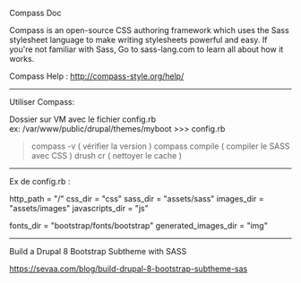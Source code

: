 

Compass Doc

Compass is an open-source CSS authoring framework which uses the Sass stylesheet language to make writing stylesheets powerful and easy. If you're not familiar with Sass, Go to sass-lang.com to learn all about how it works.

Compass Help : http://compass-style.org/help/


-------------------------------------------

Utiliser Compass: 

Dossier sur VM avec le fichier   config.rb   
ex: /var/www/public/drupal/themes/myboot >>>  config.rb
> compass -v ( vérifier la version )
> compass compile  ( compiler le SASS avec CSS )
> drush cr  ( nettoyer le cache )


-------------------------------------------

Ex de config.rb   :

http_path = "/"
css_dir = "css" 
sass_dir = "assets/sass"
images_dir = "assets/images" 
javascripts_dir = "js" 

fonts_dir = "bootstrap/fonts/bootstrap" 
generated_images_dir = "img" 


--------------------------------------------




Build a Drupal 8 Bootstrap Subtheme with SASS

https://sevaa.com/blog/build-drupal-8-bootstrap-subtheme-sas



